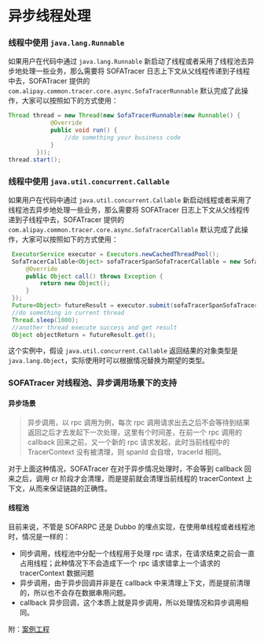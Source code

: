 # 异步线程处理

### 线程中使用 `java.lang.Runnable`

如果用户在代码中通过 `java.lang.Runnable` 新启动了线程或者采用了线程池去异步地处理一些业务，那么需要将 SOFATracer 日志上下文从父线程传递到子线程中去，SOFATracer 提供的 `com.alipay.common.tracer.core.async.SofaTracerRunnable` 默认完成了此操作，大家可以按照如下的方式使用：

```java
Thread thread = new Thread(new SofaTracerRunnable(new Runnable() {
            @Override
            public void run() {
                //do something your business code
            }
        }));
thread.start();
```

### 线程中使用 `java.util.concurrent.Callable`

如果用户在代码中通过 `java.util.concurrent.Callable` 新启动线程或者采用了线程池去异步地处理一些业务，那么需要将 SOFATracer 日志上下文从父线程传递到子线程中去，SOFATracer 提供的 `com.alipay.common.tracer.core.async.SofaTracerCallable` 默认完成了此操作，大家可以按照如下的方式使用：

```java
 ExecutorService executor = Executors.newCachedThreadPool();
 SofaTracerCallable<Object> sofaTracerSpanSofaTracerCallable = new SofaTracerCallable<Object>(new Callable<Object>() {
     @Override
     public Object call() throws Exception {
         return new Object();
     }
 });
 Future<Object> futureResult = executor.submit(sofaTracerSpanSofaTracerCallable);
 //do something in current thread
 Thread.sleep(1000);
 //another thread execute success and get result
 Object objectReturn = futureResult.get();
```

这个实例中，假设 `java.util.concurrent.Callable` 返回结果的对象类型是 `java.lang.Object`，实际使用时可以根据情况替换为期望的类型。

### SOFATracer 对线程池、异步调用场景下的支持

#### 异步场景

> 异步调用，以 rpc 调用为例，每次 rpc 调用请求出去之后不会等待到结果返回之后才去发起下一次处理，这里有个时间差，在前一个 rpc 调用的 callback 回来之前，又一个新的 rpc 请求发起，此时当前线程中的 TracerContext 没有被清理，则 spanId 会自增，tracerId 相同。

对于上面这种情况，SOFATracer 在对于异步情况处理时，不会等到 callback 回来之后，调用 cr 阶段才会清理，而是提前就会清理当前线程的 tracerContext 上下文，从而来保证链路的正确性。

#### 线程池

目前来说，不管是 SOFARPC 还是 Dubbo 的埋点实现，在使用单线程或者线程池时，情况是一样的：

* 同步调用，线程池中分配一个线程用于处理 rpc 请求，在请求结束之前会一直占用线程；此种情况下不会造成下一个 rpc 请求错拿上一个请求的 tracerContext 数据问题
* 异步调用，由于异步回调并非是在 callback 中来清理上下文，而是提前清理的，所以也不会存在数据串用问题。
* callback 异步回调，这个本质上就是异步调用，所以处理情况和异步调用相同。

附：[案例工程](https://github.com/glmapper/sofa-tracer-concurrence-parent)